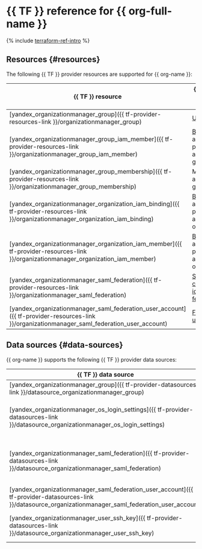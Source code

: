 # {{ TF }} reference for {{ org-full-name }}

{% include [terraform-ref-intro](../_includes/terraform-ref-intro.md) %}

## Resources {#resources}

The following {{ TF }} provider resources are supported for {{ org-name }}:

| **{{ TF }} resource** | **{{ yandex-cloud }} resource** |
| --- | --- |
| [yandex_organizationmanager_group]({{ tf-provider-resources-link }}/organizationmanager_group) | [User group](./concepts/groups.md) |
| [yandex_organizationmanager_group_iam_member]({{ tf-provider-resources-link }}/organizationmanager_group_iam_member) | [Binding](../iam/concepts/access-control/index.md#access-bindings) access privileges to a user group |
| [yandex_organizationmanager_group_membership]({{ tf-provider-resources-link }}/organizationmanager_group_membership) | Member of a user group |
| [yandex_organizationmanager_organization_iam_binding]({{ tf-provider-resources-link }}/organizationmanager_organization_iam_binding) | [Binding](../iam/concepts/access-control/index.md#access-bindings) access privileges to an organization |
| [yandex_organizationmanager_organization_iam_member]({{ tf-provider-resources-link }}/organizationmanager_organization_iam_member) | [Binding](../iam/concepts/access-control/index.md#access-bindings) access privileges to an organization |
| [yandex_organizationmanager_saml_federation]({{ tf-provider-resources-link }}/organizationmanager_saml_federation) | [SAML-compatible identity federation](./concepts/add-federation.md) |
| [yandex_organizationmanager_saml_federation_user_account]({{ tf-provider-resources-link }}/organizationmanager_saml_federation_user_account) | [Federated user](./concepts/add-federation.md#saml-authentication) |

## Data sources {#data-sources}

{{ org-name }} supports the following {{ TF }} provider data sources:

| **{{ TF }} data source** | **Description** |
| --- | --- |
| [yandex_organizationmanager_group]({{ tf-provider-datasources-link }}/datasource_organizationmanager_group) | [User group](./concepts/groups.md) information |
| [yandex_organizationmanager_os_login_settings]({{ tf-provider-datasources-link }}/datasource_organizationmanager_os_login_settings) | Information on configuring access via [OS Login](./concepts/os-login.md) |
| [yandex_organizationmanager_saml_federation]({{ tf-provider-datasources-link }}/datasource_organizationmanager_saml_federation) | Information about a [SAML-compatible identity federation](./concepts/add-federation.md) |
| [yandex_organizationmanager_saml_federation_user_account]({{ tf-provider-datasources-link }}/datasource_organizationmanager_saml_federation_user_account) | [Federated user](./concepts/add-federation.md#saml-authentication) information |
| [yandex_organizationmanager_user_ssh_key]({{ tf-provider-datasources-link }}/datasource_organizationmanager_user_ssh_key) | Information about a user SSH key |